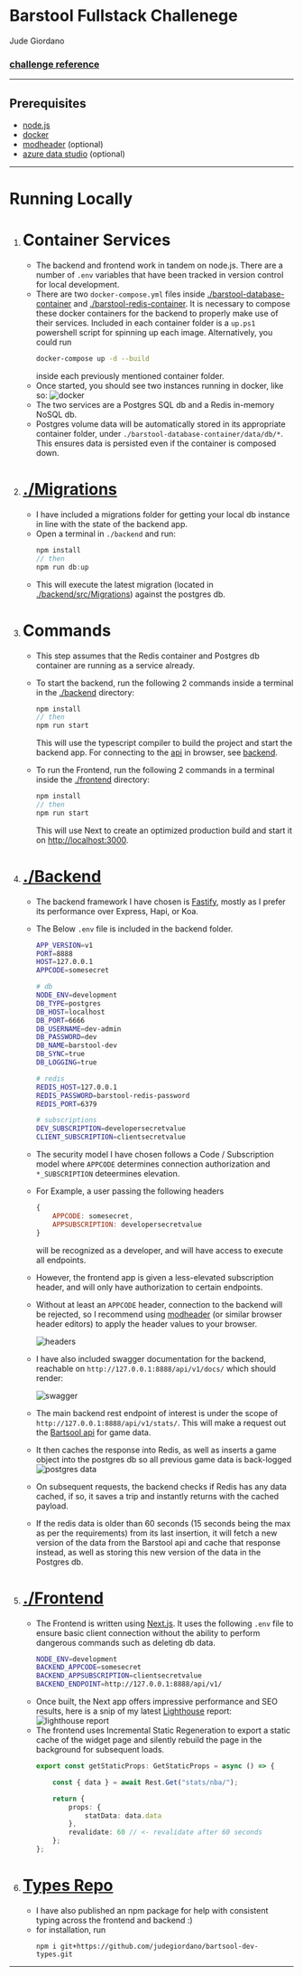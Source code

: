 # Barstool Fullstack Challenege
Jude Giordano

### [challenge reference](https://github.com/BarstoolSports/fullstack-challenge)
---
## Prerequisites
- [node.js](https://nodejs.org/en/)
- [docker](https://www.docker.com/)
- [modheader](https://modheader.com/) (optional)
- [azure data studio](https://docs.microsoft.com/en-us/sql/azure-data-studio/download-azure-data-studio?view=sql-server-ver15) (optional)
---
# Running Locally

1. # Container Services
    - The backend and frontend work in tandem on node.js. There are a number of `.env` variables that have been tracked in version control for local development.
    - There are two `docker-compose.yml` files inside  [./barstool-database-container](./barstool-database-container) and [./barstool-redis-container](./barstool-redis-container). It is necessary to compose these docker containers for the backend to properly make use of their services. Included in each container folder is a `up.ps1` powershell script for spinning up each image. Alternatively, you could run 
        ```sh
        docker-compose up -d --build
        ```
        inside each previously mentioned container folder.
    - Once started, you should see two instances running in docker, like so:
    ![docker](./docs/docker.PNG "docker")
    - The two services are a Postgres SQL db and a Redis in-memory NoSQL db.
    - Postgres volume data will be automatically stored in its appropriate container folder, under `./barstool-database-container/data/db/*`. This ensures data is persisted even if the container is composed down.

2. # [./Migrations](./backend/src/Migrations/)
    - I have included a migrations folder for getting your local db instance in line with the state of the backend app.
    - Open a terminal in `./backend` and run:
        ```js
        npm install
        // then
        npm run db:up
        ```
    - This will execute the latest migration (located in [./backend/src/Migrations](./backend/src/Migrations/)) against the postgres db.
3. # Commands
    - This step assumes that the Redis container and Postgres db container are running as a service already.
    - To start the backend, run the following 2 commands inside a terminal in the [./backend](./backend/) directory:
        ```js
        npm install
        // then
        npm run start
        ```

        This will use the typescript compiler to build the project and start the backend app. For connecting to the [api](http://127.0.0.1:8888/api/v1/docs/static/) in browser, see [backend](#backend).
    - To run the Frontend, run the following 2 commands in a terminal inside the [./frontend](./frontend/) directory:
        ```js
        npm install
        // then
        npm run start
        ```
        This will use Next to create an optimized production build and start it on [http://localhost:3000](http://localhost:3000).

 4. # [./Backend](./backend/)
    - The backend framework I have chosen is [Fastify](https://www.fastify.io/), mostly as I prefer its performance over Express, Hapi, or Koa.
    - The Below `.env` file is included in the backend folder.
        ```sh
        APP_VERSION=v1
        PORT=8888
        HOST=127.0.0.1
        APPCODE=somesecret

        # db
        NODE_ENV=development
        DB_TYPE=postgres
        DB_HOST=localhost
        DB_PORT=6666
        DB_USERNAME=dev-admin
        DB_PASSWORD=dev
        DB_NAME=barstool-dev
        DB_SYNC=true
        DB_LOGGING=true

        # redis
        REDIS_HOST=127.0.0.1
        REDIS_PASSWORD=barstool-redis-password
        REDIS_PORT=6379

        # subscriptions
        DEV_SUBSCRIPTION=developersecretvalue
        CLIENT_SUBSCRIPTION=clientsecretvalue
        ```
    - The security model I have chosen follows a Code / Subscription model where `APPCODE` determines connection authorization and `*_SUBSCRIPTION` deteermines elevation.
    - For Example, a user passing the following headers
        ```js
        {
            APPCODE: somesecret,
            APPSUBSCRIPTION: developersecretvalue
        }
        ```
        will be recognized as a developer, and will have access to execute all endpoints.
    - However, the frontend app is given a less-elevated subscription header, and will only have authorization to certain endpoints.
    - Without at least an `APPCODE` header, connection to the backend will be rejected, so I recommend using [modheader](https://modheader.com/) (or similar browser header editors) to apply the header values to your browser.
    
        ![headers](./docs/headers.PNG "headers")

    - I have also included swagger documentation for the backend, reachable on `http://127.0.0.1:8888/api/v1/docs/`
    which should render:
    
        ![swagger](./docs/swagger.PNG "swagger")


    - The main backend rest endpoint of interest is under the scope of `http://127.0.0.1:8888/api/v1/stats/`. This will make a request out the [Bartsool api](https://chumley.barstoolsports.com/dev/data/games/6c974274-4bfc-4af8-a9c4-8b926637ba74.json) for game data.
    - It then caches the response into Redis, as well as inserts a game object into the postgres db so all previous game data is back-logged
    ![postgres data](./docs/postgres.PNG "postgres data")
    - On subsequent requests, the backend checks if Redis has any data cached, if so, it saves a trip and instantly returns with the cached payload.
    - If the redis data is older than 60 seconds (15 seconds being the max as per the requirements) from its last insertion, it will fetch a new version of the data from the Barstool api and cache that response instead, as well as storing this new version of the data in the Postgres db.
5. # [./Frontend](./frontend/)
    - The Frontend is written using [Next.js](https://nextjs.org/). It uses the following `.env` file to ensure basic client connection without the ability to perform dangerous commands such as deleting db data.
        ```sh
        NODE_ENV=development
        BACKEND_APPCODE=somesecret
        BACKEND_APPSUBSCRIPTION=clientsecretvalue
        BACKEND_ENDPOINT=http://127.0.0.1:8888/api/v1/
        ```
    - Once built, the Next app offers impressive performance and SEO results, here is a snip of my latest [Lighthouse](https://developers.google.com/web/tools/lighthouse/) report:
    ![lighthouse report](./docs/lighthouse.PNG "lighthouse report")
    - The frontend uses Incremental Static Regeneration to export a static cache of the widget page and silently rebuild the page in the background for subsequent loads.
        ```ts
        export const getStaticProps: GetStaticProps = async () => {

            const { data } = await Rest.Get("stats/nba/");

            return {
                props: {
                    statData: data.data
                },
                revalidate: 60 // <- revalidate after 60 seconds
            };
        };
        ```

6. # [Types Repo](https://github.com/judegiordano/bartsool-dev-types)
    - I have also published an npm package for help with consistent
    typing across the frontend and backend :)
    - for installation, run 
        ```
        npm i git+https://github.com/judegiordano/bartsool-dev-types.git
        ```
---
